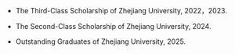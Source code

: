 - The Third-Class Scholarship of Zhejiang University, 2022，2023.  

- The Second-Class Scholarship of Zhejiang University, 2024.  

- Outstanding Graduates of Zhejiang University, 2025. 